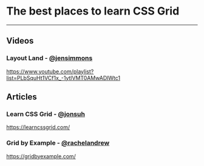 # The best places to learn CSS Grid

***

## Videos

### Layout Land - [@jensimmons](https://twitter.com/jensimmons)
https://www.youtube.com/playlist?list=PLbSquHt1VCf1x_-1ytlVMT0AMwADlWtc1

## Articles

### Learn CSS Grid - [@jonsuh](https://twitter.com/jonsuh)
https://learncssgrid.com/

### Grid by Example - [@rachelandrew](https://twitter.com/rachelandrew)
https://gridbyexample.com/
